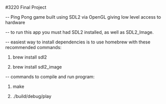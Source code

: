 #3220 Final Project

-- Ping Pong game built using SDL2 via OpenGL giving low level access to hardware

-- to run this app you must had SDL2 installed, as well as SDL2_Image. 

-- easiest way to install dependencies is to use homebrew with these recommended commands:

1. brew install sdl2

2. brew install sdl2_image

-- commands to compile and run program:

1. make

2. ./build/debug/play
    